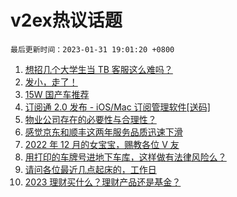 # v2ex热议话题

`最后更新时间：2023-01-31 19:01:20 +0800`

1. [想招几个大学生当 TB 客服这么难吗？](https://www.v2ex.com/t/911967)
1. [发小，走了！](https://www.v2ex.com/t/911802)
1. [15W 国产车推荐](https://www.v2ex.com/t/911893)
1. [订阅通 2.0 发布 - iOS/Mac 订阅管理软件[送码]](https://www.v2ex.com/t/911840)
1. [物业公司存在的必要性与合理性？](https://www.v2ex.com/t/911891)
1. [感觉京东和顺丰这两年服务品质迅速下滑](https://www.v2ex.com/t/911831)
1. [2022 年 12 月的女宝宝，赐教各位 V 友](https://www.v2ex.com/t/911981)
1. [用打印的车牌号进地下车库，这样做有法律风险么？](https://www.v2ex.com/t/911876)
1. [请问各位最近几点起床的，工作日](https://www.v2ex.com/t/911864)
1. [2023 理财买什么？理财产品还是基金？](https://www.v2ex.com/t/911848)

